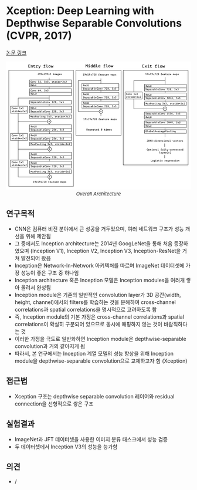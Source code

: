 # Xception: Deep Learning with Depthwise Separable Convolutions (CVPR, 2017)

[논문 링크](https://openaccess.thecvf.com/content_cvpr_2017/html/Chollet_Xception_Deep_Learning_CVPR_2017_paper.html)

<p align="center">
    <img width="600" alt='fig1' src="./img/01_07_01.png?raw=true"></br>
    <em><font size=2>Overall Architecture</font></em>
</p>

## 연구목적
- CNN은 컴퓨터 비전 분야에서 큰 성공을 거두었으며, 여러 네트워크 구조가 성능 개선을 위해 제안됨
- 그 중에서도 Inception architecture는 2014년 GoogLeNet을 통해 처음 등장하였으며 (Inception V1), Inception V2, Inception V3, Inception-ResNet을 거쳐 발전되어 왔음
- Inception은 Network-In-Network 아키텍처를 따르며 ImageNet 데이터셋에 가장 성능이 좋은 구조 중 하나임
- Inception architecture 혹은 Inception 모델은 Inception modules을 여러개 쌓아 올려서 완성됨
- Inception module은 기존의 일반적인 convolution layer가 3D 공간(width, height, channel)에서의 filters를 학습하는 것을 분해하여 cross-channel correlations과 spatial correlations을 명시적으로 고려하도록 함
- 즉, Inception module의 기본 가정은 cross-channel correlations과 spatial correlations이 확실히 구분되어 있으므로 동시에 매핑하지 않는 것이 바람직하다는 것
- 이러한 가정을 극도로 일반화하면 Inception module은 depthwise-separable convolution과 거의 같아지게 됨
- 따라서, 본 연구에서는 Inception 계열 모델의 성능 향상을 위해 Inception module을 depthwise-separable convolution으로 교체하고자 함 (Xception)

## 접근법
- Xception 구조는 depthwise separable convolution 레이어와 residual connection을 선형적으로 쌓은 구조

## 실험결과
- ImageNet과 JFT 데이터셋을 사용한 이미지 분류 태스크에서 성능 검증
- 두 데이터셋에서 Inception V3의 성능을 능가함

## 의견
- /